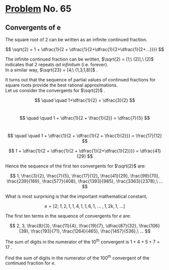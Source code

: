 # [Problem](https://projecteuler.net/problem=65) No. 65

## Convergents of e

The square root of 2 can be written as an infinite continued fraction.

$$
\sqrt{2} = 1 + \dfrac{1}{2 + \dfrac{1}{2+\dfrac{1}{2+\dfrac{1}{2+...}}}}
$$

<!-- <img style="background: white;" src="https://render.githubusercontent.com/render/math?math=%5Csqrt%7B2%7D%20%3D%201%20%2B%20%5Cdfrac%7B1%7D%7B2%20%2B%20%5Cdfrac%7B1%7D%7B2%2B%5Cdfrac%7B1%7D%7B2%2B%5Cdfrac%7B1%7D%7B2%2B...%7D%7D%7D%7D%0D"> -->

The infinite continued fraction can be written, $\sqrt{2} = [1;\ (2)],\ (2)$ indicates that 2 repeats *ad infinitum* (i.e. forever).<br>
In a similar way, $\sqrt{23} = [4;\ (1,3,1,8)]$ .

<!-- <img style="background: white;" src="https://render.githubusercontent.com/render/math?math=%5Csqrt%7B2%7D%20%3D%20%5B1%3B%5C%20(2)%5D%2C%5C%20(2)%0D"> -->

<!-- <img style="background: white;" src="https://render.githubusercontent.com/render/math?math=%5Csqrt%7B23%7D%20%3D%20%5B4%3B%5C%20(1%2C3%2C1%2C8)%5D%0D"> -->

It turns out that the sequence of partial values of continued fractions for square roots provide the best rational approximations.<br>
Let us consider the convergents for $\sqrt{2}$ .

<!-- <img style="background: white;" src="https://render.githubusercontent.com/render/math?math=%5Csqrt%7B2%7D%0D"> -->


$$
\quad \quad 1+\dfrac{1}{2} = \dfrac{3}{2}
$$
<br>

<!-- <img style="background: white;" src="https://render.githubusercontent.com/render/math?math=1%2B%5Cdfrac%7B1%7D%7B2%7D%20%3D%20%5Cdfrac%7B3%7D%7B2%7D%0D"> -->

$$
\quad \quad 1 + \dfrac{1}{2 + \frac{1}{2}} = \dfrac{7}{5}
$$
<br>

<!-- <img style="background: white;" src="https://render.githubusercontent.com/render/math?math=1%20%2B%20%5Cdfrac%7B1%7D%7B2%20%2B%20%5Cdfrac%7B1%7D%7B2%7D%7D%20%3D%20%5Cdfrac%7B7%7D%7B5%7D%0D"> -->


$$
\quad \quad 1 + \dfrac{1}{2 + \dfrac{1}{2 + \frac{1}{2}}} = \frac{17}{12}
$$

<!-- <img style="background: white;" src="https://render.githubusercontent.com/render/math?math=1%20%2B%20%5Cdfrac%7B1%7D%7B2%20%2B%20%5Cdfrac%7B1%7D%7B2%20%2B%20%5Cdfrac%7B1%7D%7B2%7D%7D%7D%20%3D%20%5Cdfrac%7B17%7D%7B12%7D%0D"> -->


$$
1 + \dfrac{1}{2 + \dfrac{1}{2 + \dfrac{1}{2+\dfrac{1}{2}}}} = \dfrac{41}{29}
$$

<!-- <img style="background: white;" src="https://render.githubusercontent.com/render/math?math=1%20%2B%20%5Cdfrac%7B1%7D%7B2%20%2B%20%5Cdfrac%7B1%7D%7B2%20%2B%20%5Cdfrac%7B1%7D%7B2%2B%5Cdfrac%7B1%7D%7B2%7D%7D%7D%7D%20%3D%20%5Cdfrac%7B41%7D%7B29%7D%0D"> -->

Hence the sequence of the first ten convergents for $\sqrt{2}$ are:
<!-- <img style="background: white;" src="https://render.githubusercontent.com/render/math?math=%5Csqrt%7B2%7D%0D"> -->

$$
1, \frac{3}{2}, \frac{7}{5}, \frac{17}{12}, \frac{41}{29}, \frac{99}{70}, \frac{239}{169}, \frac{577}{408}, \frac{1393}{985}, \frac{3363}{2378},\ ...
$$

<!-- <img style="background: white;" src="https://render.githubusercontent.com/render/math?math=1%2C%20%5Cdfrac%7B3%7D%7B2%7D%2C%20%5Cdfrac%7B7%7D%7B5%7D%2C%20%5Cdfrac%7B17%7D%7B12%7D%2C%20%5Cdfrac%7B41%7D%7B29%7D%2C%20%5Cdfrac%7B99%7D%7B70%7D%2C%20%5Cdfrac%7B239%7D%7B169%7D%2C%20%5Cdfrac%7B577%7D%7B408%7D%2C%20%5Cdfrac%7B1393%7D%7B985%7D%2C%20%5Cdfrac%7B3363%7D%7B2378%7D%2C%5C%20...%0D"> -->

What is most surprising is that the important mathematical constant,

$$
e = [2;\ 1, 2, 1, 1, 4, 1, 1, 6, 1,\ ...\ ,1, 2k, 1,\ ...]
$$

<!-- <img style="background: white;" src="https://render.githubusercontent.com/render/math?math=e%20%3D%20%5B2%3B%5C%201%2C%202%2C%201%2C%201%2C%204%2C%201%2C%201%2C%206%2C%201%2C%5C%20...%5C%20%2C1%2C%202k%2C%201%2C%5C%20...%5D%0D"> -->

The first ten terms in the sequence of convergents for $e$ are:

<!-- <img style="background-color:white;" src="https://render.githubusercontent.com/render/math?math=e%0D"> -->

$$
2, 3, \frac{8}{3}, \frac{11}{4}, \frac{19}{7}, \dfrac{87}{32}, \frac{106}{39}, \frac{193}{71}, \frac{1264}{465}, \frac{1457}{536},\ ...
$$

<!-- <img style="background: white;" src="https://render.githubusercontent.com/render/math?math=2%2C%203%2C%20%5Cdfrac%7B8%7D%7B3%7D%2C%20%5Cdfrac%7B11%7D%7B4%7D%2C%20%5Cdfrac%7B19%7D%7B7%7D%2C%20%5Cdfrac%7B87%7D%7B32%7D%2C%20%5Cdfrac%7B106%7D%7B39%7D%2C%20%5Cdfrac%7B193%7D%7B71%7D%2C%20%5Cdfrac%7B1264%7D%7B465%7D%2C%20%5Cdfrac%7B1457%7D%7B536%7D%2C%5C%20...%0D"> -->

The sum of digits in the numerator of the 10<sup>th</sup> convergent is $1 + 4 + 5 + 7 = 17$ .

Find the sum of digits in the numerator of the 100<sup>th</sup> convergent of the continued fraction for $e$.

<!-- <img style="background-color:white;" src="https://render.githubusercontent.com/render/math?math=e%0D">. -->
